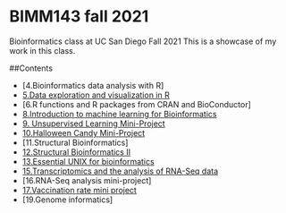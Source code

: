 # BIMM143 fall 2021
Bioinformatics class at UC San Diego Fall 2021
This is a showcase of my work in this class. 

##Contents
- [4.Bioinformatics data analysis with R]
- [5.Data exploration and visualization in R](https://github.com/evelyn-michell/Bimm143/blob/main/Class%205/Class%205.Rproj)
- [6.R functions and R packages from CRAN and BioConductor]
- [8.Introduction to machine learning for Bioinformatics](https://github.com/evelyn-michell/Bimm143/blob/main/Class%2008/Class%2008.Rproj)
- [9. Unsupervised Learning Mini-Project](https://github.com/evelyn-michell/Bimm143/tree/main/Class%209%20Mini%20Project)
- [10.Halloween Candy Mini-Project](https://github.com/evelyn-michell/Bimm143/blob/main/Class%2010:%20Halloween%20Candy/Class%2010:%20Halloween%20Candy.Rproj)
- [11.Structural Bioinformatics]
- [12.Structural Bioinformatics II](https://github.com/evelyn-michell/Bimm143/blob/main/Class%2011/Class%2011.Rproj)
- [13.Essential UNIX for bioinformatics](https://github.com/evelyn-michell/Bimm143/blob/main/Class%2011/Class12.Rmd)
- [15.Transcriptomics and the analysis of RNA-Seq data](https://github.com/evelyn-michell/Bimm143/blob/main/Class15/Class15.Rproj)
- [16.RNA-Seq analysis mini-project]
- [17.Vaccination rate mini project](https://github.com/evelyn-michell/Bimm143/blob/main/Class17/Class17.Rproj)
- [19.Genome informatics]



